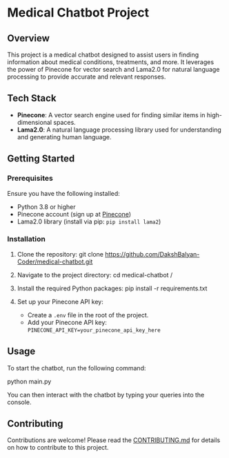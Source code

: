 # Medical Chatbot Project

## Overview

This project is a medical chatbot designed to assist users in finding information about medical conditions, treatments, and more. It leverages the power of Pinecone for vector search and Lama2.0 for natural language processing to provide accurate and relevant responses.

## Tech Stack

- **Pinecone**: A vector search engine used for finding similar items in high-dimensional spaces.
- **Lama2.0**: A natural language processing library used for understanding and generating human language.

## Getting Started

### Prerequisites

Ensure you have the following installed:

- Python 3.8 or higher
- Pinecone account (sign up at [Pinecone](https://www.pinecone.io/))
- Lama2.0 library (install via pip: `pip install lama2`)

### Installation

1. Clone the repository:
git clone https://github.com/DakshBalyan-Coder/medical-chatbot.git

2. Navigate to the project directory:
cd medical-chatbot /

3. Install the required Python packages:
pip install -r requirements.txt

4. Set up your Pinecone API key:
   - Create a `.env` file in the root of the project.
   - Add your Pinecone API key: `PINECONE_API_KEY=your_pinecone_api_key_here`

## Usage

To start the chatbot, run the following command:

python main.py


You can then interact with the chatbot by typing your queries into the console.

## Contributing

Contributions are welcome! Please read the [CONTRIBUTING.md](CONTRIBUTING.md) for details on how to contribute to this project.


